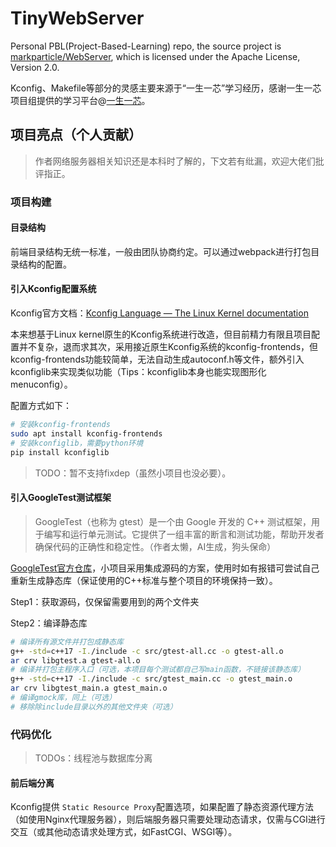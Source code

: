 # TinyWebServer

Personal PBL(Project-Based-Learning) repo, the source project is [markparticle/WebServer](https://github.com/markparticle/WebServer), which is licensed under the Apache License, Version 2.0.

Kconfig、Makefile等部分的灵感主要来源于“一生一芯”学习经历，感谢一生一芯项目组提供的学习平台@[一生一芯](https://ysyx.oscc.cc/)。

## 项目亮点（个人贡献）

> 作者网络服务器相关知识还是本科时了解的，下文若有纰漏，欢迎大佬们批评指正。

### 项目构建

#### 目录结构

前端目录结构无统一标准，一般由团队协商约定。可以通过webpack进行打包目录结构的配置。

#### 引入Kconfig配置系统

Kconfig官方文档：[Kconfig Language — The Linux Kernel documentation](https://www.kernel.org/doc/html/latest/kbuild/kconfig-language.html)

本来想基于Linux kernel原生的Kconfig系统进行改造，但目前精力有限且项目配置并不复杂，退而求其次，采用接近原生Kconfig系统的kconfig-frontends，但kconfig-frontends功能较简单，无法自动生成autoconf.h等文件，额外引入kconfiglib来实现类似功能（Tips：kconfiglib本身也能实现图形化menuconfig）。

配置方式如下：

```bash
# 安装kconfig-frontends
sudo apt install kconfig-frontends
# 安装kconfiglib，需要python环境
pip install kconfiglib
```

> TODO：暂不支持fixdep（虽然小项目也没必要）。

#### 引入GoogleTest测试框架

> GoogleTest（也称为 gtest）是一个由 Google 开发的 C++ 测试框架，用于编写和运行单元测试。它提供了一组丰富的断言和测试功能，帮助开发者确保代码的正确性和稳定性。（作者太懒，AI生成，狗头保命）

[GoogleTest官方仓库](https://github.com/google/googletest.git)，小项目采用集成源码的方案，使用时如有报错可尝试自己重新生成静态库（保证使用的C++标准与整个项目的环境保持一致）。

Step1：获取源码，仅保留需要用到的两个文件夹

Step2：编译静态库

```bash
# 编译所有源文件并打包成静态库
g++ -std=c++17 -I./include -c src/gtest-all.cc -o gtest-all.o
ar crv libgtest.a gtest-all.o
# 编译并打包主程序入口（可选，本项目每个测试都自己写main函数，不链接该静态库）
g++ -std=c++17 -I./include -c src/gtest_main.cc -o gtest_main.o
ar crv libgtest_main.a gtest_main.o
# 编译gmock库，同上（可选）
# 移除除include目录以外的其他文件夹（可选）
```

### 代码优化

> TODOs：线程池与数据库分离

#### 前后端分离

Kconfig提供 `Static Resource Proxy`配置选项，如果配置了静态资源代理方法（如使用Nginx代理服务器），则后端服务器只需要处理动态请求，仅需与CGI进行交互（或其他动态请求处理方式，如FastCGI、WSGI等）。
